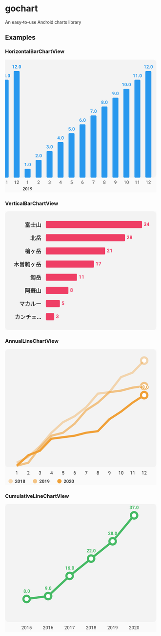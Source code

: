 # gochart

An easy-to-use Android charts library

## Examples

### HorizontalBarChartView

<img src=".github/HorizontalBarChartView.png" width="496">

### VerticalBarChartView

<img src=".github/VerticalBarChartView.png" width="496">

### AnnualLineChartView

<img src=".github/AnnualLineChartView.png" width="496">

### CumulativeLineChartView

<img src=".github/CumulativeLineChartView.png" width="496">
